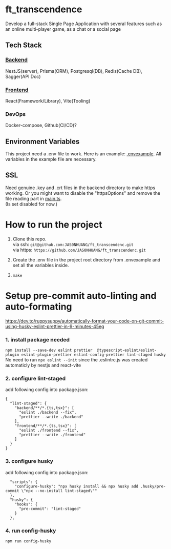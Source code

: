 # ft_transcendence

Develop a full-stack Single Page Application with several features such as an online multi-player game, as a chat or a social page

## Tech Stack

### [Backend](backend)

NestJS(server), Prisma(ORM), Postgresql(DB), Redis(Cache DB), Sagger(API Doc)

### [Frontend](frontend)

React(Framework/Library), Vite(Tooling)

### DevOps

Docker-compose, Github(CI/CD)?

## Environment Variables

This project need a .env file to work. Here is an example: [.envexample](.envexample). All variables in the example file are necessary.

## SSL

Need genuine .key and .crt files in the backend directory to make https working. Or you might want to disable the "httpsOptions" and remove the file reading part in [main.ts](backend/src/main.ts).  
(Is set disabled for now.)

# How to run the project

1. Clone this repo.  
   via ssh: `git@github.com:JAS0NHUANG/ft_transcendenc.git`  
   via https: `https://github.com/JAS0NHUANG/ft_transcendenc.git`

2. Create the .env file in the project root directory from .envexample and set all the variables inside.

3. `make`

# Setup pre-commit auto-linting and auto-formating

https://dev.to/ruppysuppy/automatically-format-your-code-on-git-commit-using-husky-eslint-prettier-in-9-minutes-45eg

### 1. install package needed

`npm install --save-dev eslint prettier  @typescript-eslint/eslint-plugin eslint-plugin-prettier eslint-config-prettier lint-staged husky`
No need to run `npx eslint --init` since the .eslintrc.js was created automaticly by nestjs and react-vite

### 2. configure lint-staged

add following config into package.json:

```
{
  "lint-staged": {
    "backend/**/*.{ts,tsx}": [
      "eslint ./backend --fix",
      "prettier --write ./backend"
    ],
    "frontend/**/*.{ts,tsx}": [
      "eslint ./frontend --fix",
      "prettier --write ./frontend"
    ]
  }
}
```

### 3. configure husky

add following config into package.json:

```
  "scripts": {
    "configure-husky": "npx husky install && npx husky add .husky/pre-commit \"npx --no-install lint-staged\""
  },
  "husky": {
    "hooks": {
      "pre-commit": "lint-staged"
    }
  },
```

### 4. run config-husky

`npm run config-husky`
